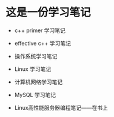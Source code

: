 # 这是一份学习笔记
+ c++ primer 学习笔记

+ effective c++ 学习笔记

+ 操作系统学习笔记

+ Linux 学习笔记

+ 计算机网络学习笔记

+ MySQL 学习笔记

+ Linux高性能服务器编程笔记——在书上
